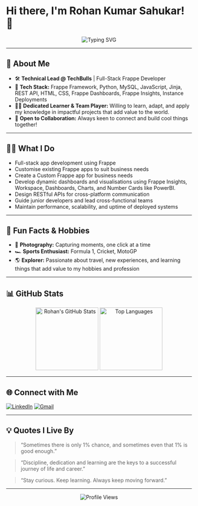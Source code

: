 <!-- Banner or Greeting -->
<h1 align="centre">Hi there, I'm Rohan Kumar Sahukar! 👋</h1>
<p align="center">
  <img src="https://readme-typing-svg.demolab.com?font=Fira+Code&pause=1000&color=F7A41D&center=true&vCenter=true&width=600&lines=Tech+Lead+at+TechBulls;Frappe+Full-Stack+Developer;Unstoppable+Learner+%F0%9F%9A%80;Team+Player;Formula+1+Enthusiast;Photographer" alt="Typing SVG" />
</p>

---

## 🚀 About Me

- 🛠️ **Technical Lead @ TechBulls** | Full-Stack Frappe Developer
- 🌱 **Tech Stack:** Frappe Framework, Python, MySQL, JavaScript, Jinja, REST API, HTML, CSS, Frappe Dashboards, Frappe Insights, Instance Deployments
- 👨‍💻 **Dedicated Learner & Team Player:** Willing to learn, adapt, and apply my knowledge in impactful projects that add value to the world.
- 🤝 **Open to Collaboration:** Always keen to connect and build cool things together!

---

## 👨‍💻 What I Do
- Full-stack app development using Frappe
- Customise existing Frappe apps to suit business needs
- Create a Custom Frappe app for business needs
- Develop dynamic dashboards and visualisations using Frappe Insights, Workspace, Dashboards, Charts, and Number Cards like PowerBI.
- Design RESTful APIs for cross-platform communication
- Guide junior developers and lead cross-functional teams
- Maintain performance, scalability, and uptime of deployed systems

---

## 🎯 Fun Facts & Hobbies

- 📸 **Photography:** Capturing moments, one click at a time
- 🏎️ **Sports Enthusiast:** Formula 1, Cricket, MotoGP
- 🌎 **Explorer:** Passionate about travel, new experiences, and learning things that add value to my hobbies and profession

---


## 📊 GitHub Stats

<p align="center">
  <img src="https://github-readme-stats.vercel.app/api?username=RohanRks23&show_icons=true&theme=radical" alt="Rohan's GitHub Stats" height="170"/>
  <img src="https://github-readme-stats.vercel.app/api/top-langs/?username=RohanRks23&theme=radical&layout=compact" alt="Top Languages" height="170"/>
</p>

---

## 🌐 Connect with Me

[![LinkedIn](https://img.shields.io/badge/LinkedIn-blue?logo=linkedin&logoColor=white)](https://www.linkedin.com/in/rohan-kumar-sahukar-a8485a175)
[![Gmail](https://img.shields.io/badge/Email-rohanksahukar%40gmail.com-red?logo=gmail&logoColor=white)](mailto:rohanksahukar@gmail.com)

---


## 💡 Quotes I Live By
> “Sometimes there is only 1% chance, and sometimes even that 1% is good enough.”

> “Discipline, dedication and learning are the keys to a successful journey of life and career.”

> “Stay curious. Keep learning. Always keep moving forward.”

---

<p align="center">
  <img src="https://komarev.com/ghpvc/?username=RohanRks23&label=Profile+Views&color=blue" alt="Profile Views"/>
</p>

